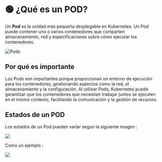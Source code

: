 ﻿# 🟢 ¿Qué es un POD?

Un **Pod** es la unidad más pequeña desplegable en Kubernetes. Un Pod puede contener uno o varios contenedores que comparten almacenamiento, red y especificaciones sobre cómo ejecutar los contenedores.

![Pods](https://kubernetes.io/images/docs/pod.svg)


## Por qué es importante
Los Pods son importantes porque proporcionan un entorno de ejecución para los contenedores, gestionando aspectos como la red, el almacenamiento y la configuración. Al utilizar Pods, Kubernetes puede garantizar que los contenedores que necesitan trabajar juntos se ejecuten en el mismo contexto, facilitando la comunicación y la gestión de recursos.

## Estados de un POD
Los estados de un Pod pueden variar segun la siguiente imagen :

![](https://miro.medium.com/v2/resize:fit:1100/format:webp/1*tgMDxbLM6z8ayeC0J0XtSQ.png)

Como un ejemplo :

![](https://miro.medium.com/v2/resize:fit:640/format:webp/1*5TdZqzM5JkEI8UgkxBY0SQ.png)